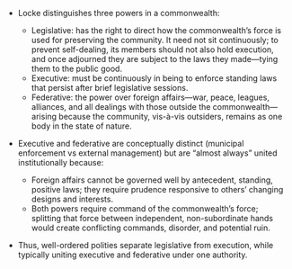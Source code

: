 - Locke distinguishes three powers in a commonwealth:
  - Legislative: has the right to direct how the commonwealth’s force is used for preserving the community. It need not sit continuously; to prevent self-dealing, its members should not also hold execution, and once adjourned they are subject to the laws they made—tying them to the public good.
  - Executive: must be continuously in being to enforce standing laws that persist after brief legislative sessions.
  - Federative: the power over foreign affairs—war, peace, leagues, alliances, and all dealings with those outside the commonwealth—arising because the community, vis-à-vis outsiders, remains as one body in the state of nature.

- Executive and federative are conceptually distinct (municipal enforcement vs external management) but are “almost always” united institutionally because:
  - Foreign affairs cannot be governed well by antecedent, standing, positive laws; they require prudence responsive to others’ changing designs and interests.
  - Both powers require command of the commonwealth’s force; splitting that force between independent, non-subordinate hands would create conflicting commands, disorder, and potential ruin.

- Thus, well-ordered polities separate legislative from execution, while typically uniting executive and federative under one authority.